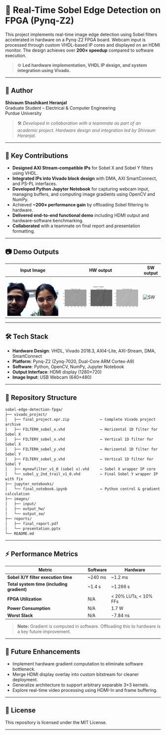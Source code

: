 # 🔲 Real-Time Sobel Edge Detection on FPGA (Pynq-Z2)

This project implements real-time image edge detection using Sobel filters accelerated in hardware on a Pynq-Z2 FPGA board. Webcam input is processed through custom VHDL-based IP cores and displayed on an HDMI monitor. The design achieves over **200× speedup** compared to software execution.

> ⚙️ **Led hardware implementation, VHDL IP design, and system integration using Vivado.**

---

## 👤 Author

**Shivaum Shashikant Heranjal**  
Graduate Student – Electrical & Computer Engineering  
Purdue University  

> 🛠️ *Developed in collaboration with a teammate as part of an academic project. Hardware design and integration led by Shivaum Heranjal.*

---

## 🧠 Key Contributions

- **Designed AXI Stream-compatible IPs** for Sobel X and Sobel Y filters using VHDL.
- **Integrated IPs into Vivado block design** with DMA, AXI SmartConnect, and PS-PL interfaces.
- **Developed Python Jupyter Notebook** for capturing webcam input, managing buffers, and computing image gradients using OpenCV and NumPy.
- Achieved **~200× performance gain** by offloading Sobel filtering to hardware.
- **Delivered end-to-end functional demo** including HDMI output and hardware-software benchmarking.
- **Collaborated** with a teammate on final report and presentation formatting.

---

## 📷 Demo Outputs

| Input Image | HW output | SW output |
|-------------|--------------|-----------|
| ![Input](images/input/input.jpg) | ![HW](images/output_hw/HW_outputs.png) | ![SW](images/output_hw/SW_outputs.png) | 

---

## 🛠️ Tech Stack

- **Hardware Design**: VHDL, Vivado 2018.3, AXI4-Lite, AXI-Stream, DMA, SmartConnect
- **Platform**: Pynq-Z2 (Zynq-7020, Dual-Core ARM Cortex-A9)
- **Software**: Python, OpenCV, NumPy, Jupyter Notebook
- **Output Interface**: HDMI display (1280×720)
- **Image Input**: USB Webcam (640×480)

---

## 📂 Repository Structure

```
sobel-edge-detection-fpga/
├── vivado_project/
│   ├── final_project.xpr.zip              ← Complete Vivado project archive
│   ├── FILTERH_sobel_x.vhd                ← Horizontal 1D filter for Sobel X
│   ├── FILTERV_sobel_x.vhd                ← Vertical 1D filter for Sobel X
│   ├── FILTERH_sobel_y.vhd                ← Horizontal 1D filter for Sobel Y
│   ├── FILTERV_sobel_y.vhd                ← Vertical 1D filter for Sobel Y
│   ├── mynewfilter_v1_0 (sobel x).vhd     ← Sobel X wrapper IP core
│   └── sobel_y_2nd_trail_v1_0.vhd         ← Final Sobel Y wrapper IP with fix
├── jupyter_notebooks/
│   └── final_notebook.ipynb               ← Python control & gradient calculation
├── images/
│   ├── input/                             
│   ├── output_hw/
│   └── output_sw/
├── reports/
│   ├── final_report.pdf
│   └── presentation.pptx
└── README.md
```

---

## ⚡ Performance Metrics

| **Metric**                                | **Software** | **Hardware**                  |
|-------------------------------------------|--------------|-------------------------------|
| **Sobel X/Y filter execution time**       | ~240 ms      | ~1.2 ms                       |
| **Total system time (including gradient)**| ~1.4 s       | ~1.266 s                      |
| **FPGA Utilization**                      | N/A          | < 20% LUTs, < 10% FFs         |
| **Power Consumption**                     | N/A          | 1.7 W                         |
| **Worst Slack**                           | N/A          | -7.84 ns                      |

> **Note:** Gradient is computed in software. Offloading this to hardware is a key future improvement.


---

## 🔭 Future Enhancements

- Implement hardware gradient computation to eliminate software bottleneck.
- Merge HDMI display overlay into custom bitstream for cleaner deployment.
- Generalize architecture to support arbitrary separable 3×3 kernels.
- Explore real-time video processing using HDMI-In and frame buffering.

---

## 📄 License

This repository is licensed under the MIT License.

---
